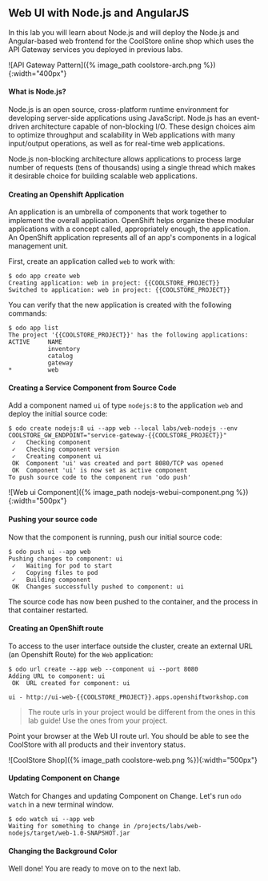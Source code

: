 ## Web UI with Node.js and AngularJS 

In this lab you will learn about Node.js and will deploy the Node.js and Angular-based 
web frontend for the CoolStore online shop which uses the API Gateway services you deployed 
in previous labs. 

![API Gateway Pattern]({% image_path coolstore-arch.png %}){:width="400px"}

#### What is Node.js?

Node.js is an open source, cross-platform runtime environment for developing server-side 
applications using JavaScript. Node.js has an event-driven architecture capable of 
non-blocking I/O. These design choices aim to optimize throughput and scalability in 
Web applications with many input/output operations, as well as for real-time web applications.

Node.js non-blocking architecture allows applications to process large number of 
requests (tens of thousands) using a single thread which makes it desirable choice for building 
scalable web applications.

#### Creating an Openshift Application

An application is an umbrella of components that work together to implement the overall application. OpenShift helps organize these modular applications with a concept called, appropriately enough, the application. An OpenShift application represents all of an app's components in a logical management unit.

First, create an application called `web` to work with:

~~~shell
$ odo app create web
Creating application: web in project: {{COOLSTORE_PROJECT}}
Switched to application: web in project: {{COOLSTORE_PROJECT}}
~~~

You can verify that the new application is created with the following commands:

~~~shell
$ odo app list
The project '{{COOLSTORE_PROJECT}}' has the following applications:
ACTIVE     NAME
           inventory
           catalog
           gateway
*          web
~~~

#### Creating a Service Component from Source Code

Add a component named `ui` of type `nodejs:8` to the application `web` and deploy the initial source code:

~~~shell
$ odo create nodejs:8 ui --app web --local labs/web-nodejs --env COOLSTORE_GW_ENDPOINT="service-gateway-{{COOLSTORE_PROJECT}}"
 ✓   Checking component
 ✓   Checking component version
 ✓   Creating component ui
 OK  Component 'ui' was created and port 8080/TCP was opened
 OK  Component 'ui' is now set as active component
To push source code to the component run 'odo push'
~~~

![Web ui Component]({% image_path nodejs-webui-component.png %}){:width="500px"}

#### Pushing your source code

Now that the component is running, push our initial source code:

~~~shell
$ odo push ui --app web
Pushing changes to component: ui
 ✓   Waiting for pod to start
 ✓   Copying files to pod
 ✓   Building component
 OK  Changes successfully pushed to component: ui
~~~

The source code has now been pushed to the container, and the process in that container restarted.

#### Creating an OpenShift route

To access to the user interface outside the cluster, create an external URL (an Openshift Route) for the `Web` application:

~~~shell
$ odo url create --app web --component ui --port 8080
Adding URL to component: ui
 OK  URL created for component: ui

ui - http://ui-web-{{COOLSTORE_PROJECT}}.apps.openshiftworkshop.com
~~~

> The route urls in your project would be different from the ones in this lab guide! Use the ones from your project.

Point your browser at the Web UI route url. You should be able to see the CoolStore with all 
products and their inventory status.

![CoolStore Shop]({% image_path coolstore-web.png %}){:width="500px"}


#### Updating Component on Change

Watch for Changes and updating Component on Change. Let's run `odo watch` in a new terminal window.

~~~shell
$ odo watch ui --app web
Waiting for something to change in /projects/labs/web-nodejs/target/web-1.0-SNAPSHOT.jar
~~~


#### Changing the Background Color

Well done! You are ready to move on to the next lab.
